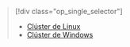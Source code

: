 > [!div class="op_single_selector"]
> * [Clúster de Linux](../articles/hdinsight/hadoop/apache-hadoop-run-samples-linux.md)
> * [Clúster de Windows](../articles/hdinsight/hdinsight-run-samples.md)
> 
> 

